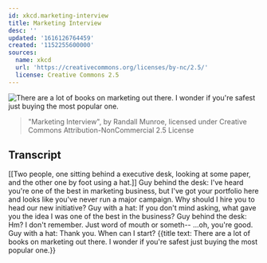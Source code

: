 ```yaml
---
id: xkcd.marketing-interview
title: Marketing Interview
desc: ''
updated: '1616126764459'
created: '1152255600000'
sources:
  name: xkcd
  url: 'https://creativecommons.org/licenses/by-nc/2.5/'
  license: Creative Commons 2.5
---
```

![There are a lot of books on marketing out there.  I wonder if you're safest just buying the most popular one.](https://imgs.xkcd.com/comics/marketing_interview.png)
> "Marketing Interview", by Randall Munroe, licensed under Creative Commons Attribution-NonCommercial 2.5 License

## Transcript
[[Two people, one sitting behind a executive desk, looking at some paper, and the other one by foot using a hat.]]
Guy behind the desk: I've heard you're one of the best in marketing business, but I've got your portfolio here and looks like you've never run a major campaign. Why should I hire you to head our new initiative?
Guy with a hat: If you don't mind asking, what gave you the idea I was one of the best in the business?
Guy behind the desk: Hm? I don't remember. Just word of mouth or someth-- ...oh, you're good.
Guy with a hat: Thank you. When can I start?
{{title text: There are a lot of books on marketing out there.  I wonder if you're safest just buying the most popular one.}}
